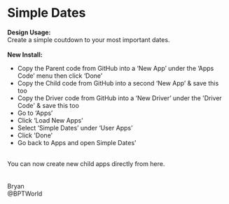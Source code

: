 # Simple Dates
<b>Design Usage:</b><br>
Create a simple coutdown to your most important dates.<br><br>
<b>New Install:</b><br>
* Copy the Parent code from GitHub into a ‘New App’ under the ‘Apps Code’ menu then click ‘Done’
* Copy the Child code from GitHub into a second ‘New App’ & save this too
* Copy the Driver code from GitHub into a ‘New Driver’ under the 'Driver Code' & save this too
* Go to ‘Apps’
* Click ‘Load New Apps’
* Select ‘Simple Dates’ under ‘User Apps’
* Click 'Done'
* Go back to Apps and open Simple Dates'
<br>
You can now create new child apps directly from here.<br><br>

<br>
Bryan<br>
@BPTWorld

